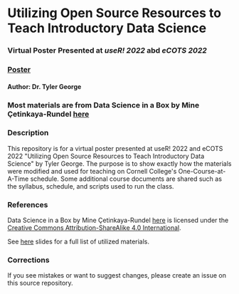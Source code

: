 # Utilizing Open Source Resources to Teach Introductory Data Science
### Virtual Poster Presented at *useR! 2022* abd *eCOTS 2022* 

### [Poster](https://stats-tgeorge.github.io/Utilizing_DS_Resources/slides/poster_slides.html)

#### Author: Dr. Tyler George



### Most materials are from Data Science in a Box by Mine Çetinkaya-Rundel [here](https://datasciencebox.org/) 




### Description
This repository is for a virtual poster presented at useR! 2022 and eCOTS 2022 "Utilizing Open Source Resources to Teach Introductory Data Science" by Tyler George. The purpose is to show exactly how the materials were modified and used for teaching on Cornell College's One-Course-at-A-Time schedule. Some additional course documents are shared such as the syllabus, schedule, and scripts used to run the class. 


### References

Data Science in a Box by Mine Çetinkaya-Rundel [here](https://datasciencebox.org/) is licensed under the [Creative Commons Attribution-ShareAlike 4.0 International](https://creativecommons.org/licenses/by-sa/4.0/).

See [here](https://stats-tgeorge.github.io/Utilizing_DS_Resources/slides/poster_slides.html#15) slides for a full list of utilized materials. 

### Corrections

If you see mistakes or want to suggest changes, please create an issue on this source repository.
